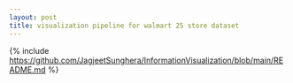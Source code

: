 ```yaml
---
layout: post
title: visualization pipeline for walmart 25 store dataset
---
```


{% include https://github.com/JagjeetSunghera/InformationVisualization/blob/main/README.md %}
